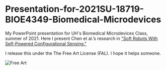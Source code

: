 # Presentation-for-2021SU-18719-BIOE4349-Biomedical-Microdevices

My PowerPoint presentation for UH's Biomedical Microdevices Class, summer of 2021.
Here I present Chen et al.’s research in ["Soft Robots With Self-Powered Configurational Sensing."](https://www.sciencedirect.com/science/article/abs/pii/S2211285520307497)

I release this under the The Free Art License (FAL). I hope it helps someone. 


![Free Art](https://upload.wikimedia.org/wikipedia/commons/2/28/Licence_Art_Libre.svg)

